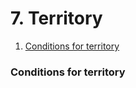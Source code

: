 # 7. Territory

1. [Conditions for territory](7.-territory.md#conditions-for-territory)

### Conditions for territory



